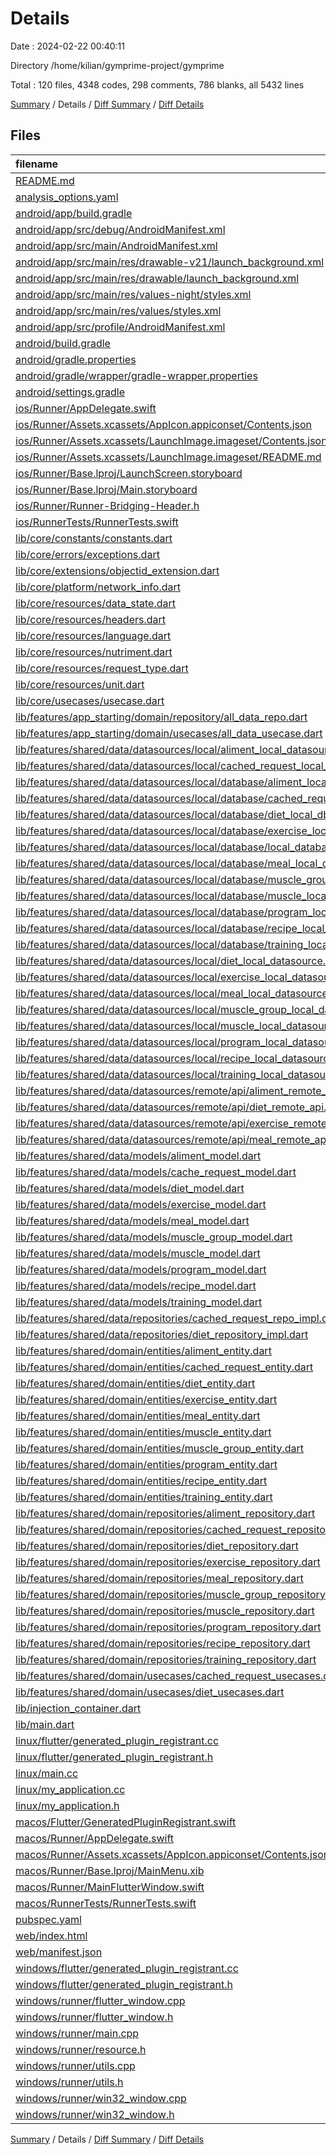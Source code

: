 # Details

Date : 2024-02-22 00:40:11

Directory /home/kilian/gymprime-project/gymprime

Total : 120 files,  4348 codes, 298 comments, 786 blanks, all 5432 lines

[Summary](results.md) / Details / [Diff Summary](diff.md) / [Diff Details](diff-details.md)

## Files
| filename | language | code | comment | blank | total |
| :--- | :--- | ---: | ---: | ---: | ---: |
| [README.md](/README.md) | Markdown | 10 | 0 | 7 | 17 |
| [analysis_options.yaml](/analysis_options.yaml) | YAML | 3 | 22 | 4 | 29 |
| [android/app/build.gradle](/android/app/build.gradle) | Groovy | 64 | 3 | 12 | 79 |
| [android/app/src/debug/AndroidManifest.xml](/android/app/src/debug/AndroidManifest.xml) | XML | 3 | 4 | 1 | 8 |
| [android/app/src/main/AndroidManifest.xml](/android/app/src/main/AndroidManifest.xml) | XML | 27 | 6 | 1 | 34 |
| [android/app/src/main/res/drawable-v21/launch_background.xml](/android/app/src/main/res/drawable-v21/launch_background.xml) | XML | 4 | 7 | 2 | 13 |
| [android/app/src/main/res/drawable/launch_background.xml](/android/app/src/main/res/drawable/launch_background.xml) | XML | 4 | 7 | 2 | 13 |
| [android/app/src/main/res/values-night/styles.xml](/android/app/src/main/res/values-night/styles.xml) | XML | 9 | 9 | 1 | 19 |
| [android/app/src/main/res/values/styles.xml](/android/app/src/main/res/values/styles.xml) | XML | 9 | 9 | 1 | 19 |
| [android/app/src/profile/AndroidManifest.xml](/android/app/src/profile/AndroidManifest.xml) | XML | 3 | 4 | 1 | 8 |
| [android/build.gradle](/android/build.gradle) | Groovy | 26 | 0 | 5 | 31 |
| [android/gradle.properties](/android/gradle.properties) | Properties | 3 | 0 | 1 | 4 |
| [android/gradle/wrapper/gradle-wrapper.properties](/android/gradle/wrapper/gradle-wrapper.properties) | Properties | 5 | 0 | 1 | 6 |
| [android/settings.gradle](/android/settings.gradle) | Groovy | 24 | 0 | 6 | 30 |
| [ios/Runner/AppDelegate.swift](/ios/Runner/AppDelegate.swift) | Swift | 12 | 0 | 2 | 14 |
| [ios/Runner/Assets.xcassets/AppIcon.appiconset/Contents.json](/ios/Runner/Assets.xcassets/AppIcon.appiconset/Contents.json) | JSON | 122 | 0 | 1 | 123 |
| [ios/Runner/Assets.xcassets/LaunchImage.imageset/Contents.json](/ios/Runner/Assets.xcassets/LaunchImage.imageset/Contents.json) | JSON | 23 | 0 | 1 | 24 |
| [ios/Runner/Assets.xcassets/LaunchImage.imageset/README.md](/ios/Runner/Assets.xcassets/LaunchImage.imageset/README.md) | Markdown | 3 | 0 | 2 | 5 |
| [ios/Runner/Base.lproj/LaunchScreen.storyboard](/ios/Runner/Base.lproj/LaunchScreen.storyboard) | XML | 36 | 1 | 1 | 38 |
| [ios/Runner/Base.lproj/Main.storyboard](/ios/Runner/Base.lproj/Main.storyboard) | XML | 25 | 1 | 1 | 27 |
| [ios/Runner/Runner-Bridging-Header.h](/ios/Runner/Runner-Bridging-Header.h) | C++ | 1 | 0 | 1 | 2 |
| [ios/RunnerTests/RunnerTests.swift](/ios/RunnerTests/RunnerTests.swift) | Swift | 7 | 2 | 4 | 13 |
| [lib/core/constants/constants.dart](/lib/core/constants/constants.dart) | Dart | 2 | 1 | 1 | 4 |
| [lib/core/errors/exceptions.dart](/lib/core/errors/exceptions.dart) | Dart | 8 | 0 | 4 | 12 |
| [lib/core/extensions/objectid_extension.dart](/lib/core/extensions/objectid_extension.dart) | Dart | 6 | 0 | 2 | 8 |
| [lib/core/platform/network_info.dart](/lib/core/platform/network_info.dart) | Dart | 3 | 0 | 1 | 4 |
| [lib/core/resources/data_state.dart](/lib/core/resources/data_state.dart) | Dart | 14 | 1 | 4 | 19 |
| [lib/core/resources/headers.dart](/lib/core/resources/headers.dart) | Dart | 25 | 0 | 8 | 33 |
| [lib/core/resources/language.dart](/lib/core/resources/language.dart) | Dart | 9 | 0 | 2 | 11 |
| [lib/core/resources/nutriment.dart](/lib/core/resources/nutriment.dart) | Dart | 8 | 0 | 2 | 10 |
| [lib/core/resources/request_type.dart](/lib/core/resources/request_type.dart) | Dart | 11 | 0 | 2 | 13 |
| [lib/core/resources/unit.dart](/lib/core/resources/unit.dart) | Dart | 10 | 0 | 2 | 12 |
| [lib/core/usecases/usecase.dart](/lib/core/usecases/usecase.dart) | Dart | 4 | 0 | 2 | 6 |
| [lib/features/app_starting/domain/repository/all_data_repo.dart](/lib/features/app_starting/domain/repository/all_data_repo.dart) | Dart | 5 | 0 | 2 | 7 |
| [lib/features/app_starting/domain/usecases/all_data_usecase.dart](/lib/features/app_starting/domain/usecases/all_data_usecase.dart) | Dart | 7 | 0 | 3 | 10 |
| [lib/features/shared/data/datasources/local/aliment_local_datasource.dart](/lib/features/shared/data/datasources/local/aliment_local_datasource.dart) | Dart | 42 | 0 | 11 | 53 |
| [lib/features/shared/data/datasources/local/cached_request_local_datasource.dart](/lib/features/shared/data/datasources/local/cached_request_local_datasource.dart) | Dart | 32 | 0 | 9 | 41 |
| [lib/features/shared/data/datasources/local/database/aliment_local_db.dart](/lib/features/shared/data/datasources/local/database/aliment_local_db.dart) | Dart | 86 | 0 | 15 | 101 |
| [lib/features/shared/data/datasources/local/database/cached_request_local_db.dart](/lib/features/shared/data/datasources/local/database/cached_request_local_db.dart) | Dart | 80 | 0 | 15 | 95 |
| [lib/features/shared/data/datasources/local/database/diet_local_db.dart](/lib/features/shared/data/datasources/local/database/diet_local_db.dart) | Dart | 76 | 0 | 15 | 91 |
| [lib/features/shared/data/datasources/local/database/exercise_local_db.dart](/lib/features/shared/data/datasources/local/database/exercise_local_db.dart) | Dart | 79 | 0 | 15 | 94 |
| [lib/features/shared/data/datasources/local/database/local_database.dart](/lib/features/shared/data/datasources/local/database/local_database.dart) | Dart | 83 | 0 | 10 | 93 |
| [lib/features/shared/data/datasources/local/database/meal_local_db.dart](/lib/features/shared/data/datasources/local/database/meal_local_db.dart) | Dart | 77 | 0 | 15 | 92 |
| [lib/features/shared/data/datasources/local/database/muscle_group_local_db.dart](/lib/features/shared/data/datasources/local/database/muscle_group_local_db.dart) | Dart | 78 | 0 | 15 | 93 |
| [lib/features/shared/data/datasources/local/database/muscle_local_db.dart](/lib/features/shared/data/datasources/local/database/muscle_local_db.dart) | Dart | 79 | 0 | 15 | 94 |
| [lib/features/shared/data/datasources/local/database/program_local_db.dart](/lib/features/shared/data/datasources/local/database/program_local_db.dart) | Dart | 80 | 0 | 15 | 95 |
| [lib/features/shared/data/datasources/local/database/recipe_local_db.dart](/lib/features/shared/data/datasources/local/database/recipe_local_db.dart) | Dart | 78 | 0 | 15 | 93 |
| [lib/features/shared/data/datasources/local/database/training_local_db.dart](/lib/features/shared/data/datasources/local/database/training_local_db.dart) | Dart | 78 | 0 | 15 | 93 |
| [lib/features/shared/data/datasources/local/diet_local_datasource.dart](/lib/features/shared/data/datasources/local/diet_local_datasource.dart) | Dart | 36 | 0 | 8 | 44 |
| [lib/features/shared/data/datasources/local/exercise_local_datasource.dart](/lib/features/shared/data/datasources/local/exercise_local_datasource.dart) | Dart | 36 | 0 | 8 | 44 |
| [lib/features/shared/data/datasources/local/meal_local_datasource.dart](/lib/features/shared/data/datasources/local/meal_local_datasource.dart) | Dart | 36 | 0 | 8 | 44 |
| [lib/features/shared/data/datasources/local/muscle_group_local_datasource.dart](/lib/features/shared/data/datasources/local/muscle_group_local_datasource.dart) | Dart | 40 | 0 | 8 | 48 |
| [lib/features/shared/data/datasources/local/muscle_local_datasource.dart](/lib/features/shared/data/datasources/local/muscle_local_datasource.dart) | Dart | 36 | 0 | 8 | 44 |
| [lib/features/shared/data/datasources/local/program_local_datasource.dart](/lib/features/shared/data/datasources/local/program_local_datasource.dart) | Dart | 36 | 0 | 8 | 44 |
| [lib/features/shared/data/datasources/local/recipe_local_datasource.dart](/lib/features/shared/data/datasources/local/recipe_local_datasource.dart) | Dart | 36 | 0 | 8 | 44 |
| [lib/features/shared/data/datasources/local/training_local_datasource.dart](/lib/features/shared/data/datasources/local/training_local_datasource.dart) | Dart | 36 | 0 | 8 | 44 |
| [lib/features/shared/data/datasources/remote/api/aliment_remote_api.dart](/lib/features/shared/data/datasources/remote/api/aliment_remote_api.dart) | Dart | 103 | 0 | 12 | 115 |
| [lib/features/shared/data/datasources/remote/api/diet_remote_api.dart](/lib/features/shared/data/datasources/remote/api/diet_remote_api.dart) | Dart | 120 | 0 | 13 | 133 |
| [lib/features/shared/data/datasources/remote/api/exercise_remote_api.dart](/lib/features/shared/data/datasources/remote/api/exercise_remote_api.dart) | Dart | 106 | 0 | 13 | 119 |
| [lib/features/shared/data/datasources/remote/api/meal_remote_api.dart](/lib/features/shared/data/datasources/remote/api/meal_remote_api.dart) | Dart | 120 | 1 | 14 | 135 |
| [lib/features/shared/data/models/aliment_model.dart](/lib/features/shared/data/models/aliment_model.dart) | Dart | 70 | 0 | 6 | 76 |
| [lib/features/shared/data/models/cache_request_model.dart](/lib/features/shared/data/models/cache_request_model.dart) | Dart | 38 | 0 | 6 | 44 |
| [lib/features/shared/data/models/diet_model.dart](/lib/features/shared/data/models/diet_model.dart) | Dart | 34 | 0 | 6 | 40 |
| [lib/features/shared/data/models/exercise_model.dart](/lib/features/shared/data/models/exercise_model.dart) | Dart | 38 | 0 | 6 | 44 |
| [lib/features/shared/data/models/meal_model.dart](/lib/features/shared/data/models/meal_model.dart) | Dart | 38 | 0 | 6 | 44 |
| [lib/features/shared/data/models/muscle_group_model.dart](/lib/features/shared/data/models/muscle_group_model.dart) | Dart | 34 | 0 | 6 | 40 |
| [lib/features/shared/data/models/muscle_model.dart](/lib/features/shared/data/models/muscle_model.dart) | Dart | 38 | 0 | 6 | 44 |
| [lib/features/shared/data/models/program_model.dart](/lib/features/shared/data/models/program_model.dart) | Dart | 42 | 0 | 6 | 48 |
| [lib/features/shared/data/models/recipe_model.dart](/lib/features/shared/data/models/recipe_model.dart) | Dart | 34 | 0 | 6 | 40 |
| [lib/features/shared/data/models/training_model.dart](/lib/features/shared/data/models/training_model.dart) | Dart | 34 | 0 | 6 | 40 |
| [lib/features/shared/data/repositories/cached_request_repo_impl.dart](/lib/features/shared/data/repositories/cached_request_repo_impl.dart) | Dart | 48 | 0 | 6 | 54 |
| [lib/features/shared/data/repositories/diet_repository_impl.dart](/lib/features/shared/data/repositories/diet_repository_impl.dart) | Dart | 50 | 5 | 8 | 63 |
| [lib/features/shared/domain/entities/aliment_entity.dart](/lib/features/shared/domain/entities/aliment_entity.dart) | Dart | 57 | 1 | 5 | 63 |
| [lib/features/shared/domain/entities/cached_request_entity.dart](/lib/features/shared/domain/entities/cached_request_entity.dart) | Dart | 34 | 1 | 5 | 40 |
| [lib/features/shared/domain/entities/diet_entity.dart](/lib/features/shared/domain/entities/diet_entity.dart) | Dart | 28 | 1 | 5 | 34 |
| [lib/features/shared/domain/entities/exercise_entity.dart](/lib/features/shared/domain/entities/exercise_entity.dart) | Dart | 33 | 1 | 5 | 39 |
| [lib/features/shared/domain/entities/meal_entity.dart](/lib/features/shared/domain/entities/meal_entity.dart) | Dart | 32 | 1 | 6 | 39 |
| [lib/features/shared/domain/entities/muscle_entity.dart](/lib/features/shared/domain/entities/muscle_entity.dart) | Dart | 33 | 1 | 5 | 39 |
| [lib/features/shared/domain/entities/muscle_group_entity.dart](/lib/features/shared/domain/entities/muscle_group_entity.dart) | Dart | 29 | 1 | 5 | 35 |
| [lib/features/shared/domain/entities/program_entity.dart](/lib/features/shared/domain/entities/program_entity.dart) | Dart | 38 | 1 | 5 | 44 |
| [lib/features/shared/domain/entities/recipe_entity.dart](/lib/features/shared/domain/entities/recipe_entity.dart) | Dart | 28 | 1 | 5 | 34 |
| [lib/features/shared/domain/entities/training_entity.dart](/lib/features/shared/domain/entities/training_entity.dart) | Dart | 28 | 1 | 5 | 34 |
| [lib/features/shared/domain/repositories/aliment_repository.dart](/lib/features/shared/domain/repositories/aliment_repository.dart) | Dart | 10 | 0 | 2 | 12 |
| [lib/features/shared/domain/repositories/cached_request_repository.dart](/lib/features/shared/domain/repositories/cached_request_repository.dart) | Dart | 7 | 0 | 2 | 9 |
| [lib/features/shared/domain/repositories/diet_repository.dart](/lib/features/shared/domain/repositories/diet_repository.dart) | Dart | 11 | 0 | 2 | 13 |
| [lib/features/shared/domain/repositories/exercise_repository.dart](/lib/features/shared/domain/repositories/exercise_repository.dart) | Dart | 12 | 0 | 2 | 14 |
| [lib/features/shared/domain/repositories/meal_repository.dart](/lib/features/shared/domain/repositories/meal_repository.dart) | Dart | 11 | 0 | 2 | 13 |
| [lib/features/shared/domain/repositories/muscle_group_repository.dart](/lib/features/shared/domain/repositories/muscle_group_repository.dart) | Dart | 12 | 0 | 2 | 14 |
| [lib/features/shared/domain/repositories/muscle_repository.dart](/lib/features/shared/domain/repositories/muscle_repository.dart) | Dart | 10 | 0 | 2 | 12 |
| [lib/features/shared/domain/repositories/program_repository.dart](/lib/features/shared/domain/repositories/program_repository.dart) | Dart | 11 | 0 | 2 | 13 |
| [lib/features/shared/domain/repositories/recipe_repository.dart](/lib/features/shared/domain/repositories/recipe_repository.dart) | Dart | 11 | 0 | 2 | 13 |
| [lib/features/shared/domain/repositories/training_repository.dart](/lib/features/shared/domain/repositories/training_repository.dart) | Dart | 13 | 0 | 2 | 15 |
| [lib/features/shared/domain/usecases/cached_request_usecases.dart](/lib/features/shared/domain/usecases/cached_request_usecases.dart) | Dart | 33 | 0 | 10 | 43 |
| [lib/features/shared/domain/usecases/diet_usecases.dart](/lib/features/shared/domain/usecases/diet_usecases.dart) | Dart | 45 | 0 | 16 | 61 |
| [lib/injection_container.dart](/lib/injection_container.dart) | Dart | 12 | 3 | 6 | 21 |
| [lib/main.dart](/lib/main.dart) | Dart | 1 | 0 | 1 | 2 |
| [linux/flutter/generated_plugin_registrant.cc](/linux/flutter/generated_plugin_registrant.cc) | C++ | 3 | 4 | 5 | 12 |
| [linux/flutter/generated_plugin_registrant.h](/linux/flutter/generated_plugin_registrant.h) | C++ | 5 | 5 | 6 | 16 |
| [linux/main.cc](/linux/main.cc) | C++ | 5 | 0 | 2 | 7 |
| [linux/my_application.cc](/linux/my_application.cc) | C++ | 74 | 11 | 20 | 105 |
| [linux/my_application.h](/linux/my_application.h) | C++ | 7 | 7 | 5 | 19 |
| [macos/Flutter/GeneratedPluginRegistrant.swift](/macos/Flutter/GeneratedPluginRegistrant.swift) | Swift | 12 | 3 | 4 | 19 |
| [macos/Runner/AppDelegate.swift](/macos/Runner/AppDelegate.swift) | Swift | 8 | 0 | 2 | 10 |
| [macos/Runner/Assets.xcassets/AppIcon.appiconset/Contents.json](/macos/Runner/Assets.xcassets/AppIcon.appiconset/Contents.json) | JSON | 68 | 0 | 1 | 69 |
| [macos/Runner/Base.lproj/MainMenu.xib](/macos/Runner/Base.lproj/MainMenu.xib) | XML | 343 | 0 | 1 | 344 |
| [macos/Runner/MainFlutterWindow.swift](/macos/Runner/MainFlutterWindow.swift) | Swift | 12 | 0 | 4 | 16 |
| [macos/RunnerTests/RunnerTests.swift](/macos/RunnerTests/RunnerTests.swift) | Swift | 7 | 2 | 4 | 13 |
| [pubspec.yaml](/pubspec.yaml) | YAML | 34 | 60 | 15 | 109 |
| [web/index.html](/web/index.html) | HTML | 38 | 16 | 6 | 60 |
| [web/manifest.json](/web/manifest.json) | JSON | 35 | 0 | 1 | 36 |
| [windows/flutter/generated_plugin_registrant.cc](/windows/flutter/generated_plugin_registrant.cc) | C++ | 3 | 4 | 5 | 12 |
| [windows/flutter/generated_plugin_registrant.h](/windows/flutter/generated_plugin_registrant.h) | C++ | 5 | 5 | 6 | 16 |
| [windows/runner/flutter_window.cpp](/windows/runner/flutter_window.cpp) | C++ | 49 | 7 | 16 | 72 |
| [windows/runner/flutter_window.h](/windows/runner/flutter_window.h) | C++ | 20 | 5 | 9 | 34 |
| [windows/runner/main.cpp](/windows/runner/main.cpp) | C++ | 30 | 4 | 10 | 44 |
| [windows/runner/resource.h](/windows/runner/resource.h) | C++ | 9 | 6 | 2 | 17 |
| [windows/runner/utils.cpp](/windows/runner/utils.cpp) | C++ | 54 | 2 | 10 | 66 |
| [windows/runner/utils.h](/windows/runner/utils.h) | C++ | 8 | 6 | 6 | 20 |
| [windows/runner/win32_window.cpp](/windows/runner/win32_window.cpp) | C++ | 210 | 24 | 55 | 289 |
| [windows/runner/win32_window.h](/windows/runner/win32_window.h) | C++ | 48 | 31 | 24 | 103 |

[Summary](results.md) / Details / [Diff Summary](diff.md) / [Diff Details](diff-details.md)